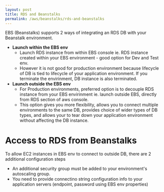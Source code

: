 ```yaml
---
layout: post
title: RDS and Beanstalks
permalink: /aws/beanstalks/rds-and-beanstalks
---
```


EBS (Beanstalks) supports 2 ways of integrating an RDS DB with your Beanstalk environment.
- **Launch within the EBS env**
  - Launch RDS instance from within EBS console ie. RDS instance created within your EBS environment - good option for Dev and Test env.
  - However it is not good for production environment because lifecycle of DB is tied to lifecycle of your application environment. If you terminate the envirinment, DB instance is also terminated.
- **Launch outside the EBS env**
  - For Production environments, preferred option is to decouple RDS instance from your EBS envirinment ie. launch outside EBS, directly from RDS section of aws console.
  - This option gives you more flexibility, allows you to connect multiple environments to the same DB, provides choice of wider types of DB types, and allows your to tear down your application environment without affecting the DB instance.

# Access to RDS from Beanstalks
To allow EC2 instances in EBS env to connect to outside DB, there are 2 additional configuration steps
- An additional security group must be added to your environment's autoscaling group.
- You need to provide connectino string configuration info to your application servers (endpoint, password using EBS env properties)
